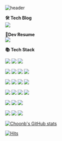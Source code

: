 ![header](https://capsule-render.vercel.app/api?type=waving&color=gradient&height=400&text=ChoonB's%20GitHub&desc=BackEnd%20Developer%20from%20Korea&theme=vue-dark)

**🛠 Tech Blog**
<br>
<a href="https://velog.io/@choonbok22"><img src="https://img.shields.io/badge/ChoonB's%20Velog-20C997?style=for-the-badge&logo=velog&logoColor=white"></a>
<br>

**🔎Dev Resume**
<br>
<a href="https://miniature-smelt-728.notion.site/002531c8f5444a01a7934cfd4625a802"><img src="https://img.shields.io/badge/Resume-000000?style=for-the-badge&logo=notion&logoColor=white"></a>

**📚 Tech Stack**
<br>

<img src="https://img.shields.io/badge/java-007396?style=for-the-badge&logo=openjdk&logoColor=white"> <img src="https://img.shields.io/badge/spring boot-6DB33F?style=for-the-badge&logo=springboot&logoColor=white"> <img src="https://img.shields.io/badge/spring security-6DB33F?style=for-the-badge&logo=springsecurity&logoColor=white"> 

 <img src="https://img.shields.io/badge/python-3776AB?style=for-the-badge&logo=python&logoColor=white"> <img src="https://img.shields.io/badge/PyTorch-EE4C2C?style=for-the-badge&logo=pytorch&logoColor=white"> <img src="https://img.shields.io/badge/Airflow-017CEE?style=for-the-badge&logo=apacheairflow&logoColor=white"> <img src="https://img.shields.io/badge/FastAPI-009688?style=for-the-badge&logo=fastapi&logoColor=white">

<img src="https://img.shields.io/badge/amazon%20aws-232F3E?style=for-the-badge&logo=amazonaws&logoColor=white"> <img src="https://img.shields.io/badge/mysql-4479A1?style=for-the-badge&logo=mysql&logoColor=white"> <img src="https://img.shields.io/badge/Redis-DC382D?style=for-the-badge&logo=Redis&logoColor=white"> <img src="https://img.shields.io/badge/docker-2496ED?style=for-the-badge&logo=docker&logoColor=white">

<img src="https://img.shields.io/badge/Kotlin-7F52FF?style=for-the-badge&logo=Kotlin&logoColor=white">  <img src="https://img.shields.io/badge/Android-3DDC84?style=for-the-badge&logo=android&logoColor=white"> <img src="https://img.shields.io/badge/git-F05032?style=for-the-badge&logo=git&logoColor=white">  <img src="https://img.shields.io/badge/github%20actions-2088FF?style=for-the-badge&logo=githubactions&logoColor=white">

<img src="https://img.shields.io/badge/html5-E34F26?style=for-the-badge&logo=html5&logoColor=white"> <img src="https://img.shields.io/badge/javascript-F7DF1E?style=for-the-badge&logo=javascript&logoColor=black"> <img src="https://img.shields.io/badge/css3-1572B6?style=for-the-badge&logo=css3&logoColor=white">

<img src="https://img.shields.io/badge/junit5-25A162?style=for-the-badge&logo=junit5&logoColor=white"> <img src="https://img.shields.io/badge/apache%20jmeter-D22128?style=for-the-badge&logo=apachejmeter&logoColor=white"> <img src="https://img.shields.io/badge/grafana-F46800?style=for-the-badge&logo=grafana&logoColor=white">

[![Choonb's GitHub stats](https://github-readme-stats.vercel.app/api?username=ChoonB&count_private=true)](https://github.com/anuraghazra/github-readme-stats)

[![Hits](https://hits.seeyoufarm.com/api/count/incr/badge.svg?url=https%3A%2F%2Fgithub.com%2FChoonB&count_bg=%2379C83D&title_bg=%23555555&icon=&icon_color=%23E7E7E7&title=hits&edge_flat=false)](https://hits.seeyoufarm.com)
